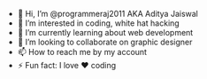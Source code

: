 - 👋 Hi, I’m @programmeraj2011 AKA Aditya Jaiswal
- 👀 I’m interested in coding, white hat hacking
- 🌱 I’m currently learning about web development
- 💞️ I’m looking to collaborate on graphic designer
- 📫 How to reach me by my account
- ⚡ Fun fact: I love ❤ coding

<!---
programmeraj2011/programmeraj2011 is a ✨ special ✨ repository because its `README.md` (this file) appears on your GitHub profile.
You can click the Preview link to take a look at your changes.
--->
